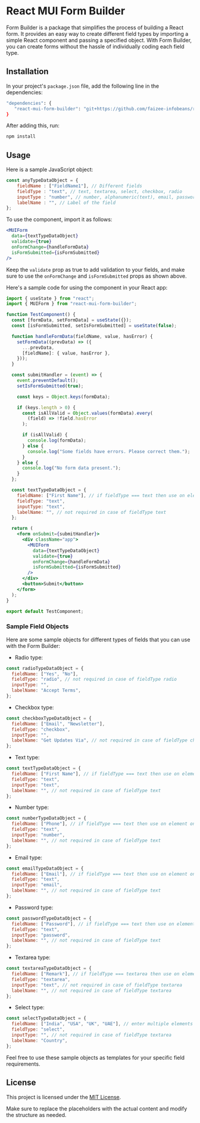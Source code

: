 
# React MUI Form Builder

Form Builder is a package that simplifies the process of building a React form. It provides an easy way to create different field types by importing a simple React component and passing a specified object. With Form Builder, you can create forms without the hassle of individually coding each field type.

## Installation

In your project's `package.json` file, add the following line in the dependencies:

```bash
"dependencies": {
   "react-mui-form-builder": "git+https://github.com/faizee-infobeans/react-mui-form-builder.git"
}
```

After adding this, run:

```bash
npm install
```


## Usage

Here is a sample JavaScript object:

```javascript
const anyTypeDataObject = {
    fieldName : ["FieldName1"], // Different fields
    fieldType : "text", // text, textarea, select, checkbox, radio
    inputType : "number", // number, alphanumeric(text), email, password etc (only in case of text or textarea)
    labelName : "", // Label of the field
};
```

To use the component, import it as follows:

```jsx
<MUIForm
  data={textTypeDataObject}
  validate={true}
  onFormChange={handleFormData}
  isFormSubmitted={isFormSubmitted}
/>
```

Keep the `validate` prop as true to add validation to your fields, and make sure to use the `onFormChange` and `isFormSubmitted` props as shown above.

Here's a sample code for using the component in your React app:

```jsx
import { useState } from "react";
import { MUIForm } from "react-mui-form-builder";

function TestComponent() {
  const [formData, setFormData] = useState({});
  const [isFormSubmitted, setIsFormSubmitted] = useState(false);

  function handleFormData(fieldName, value, hasError) {
    setFormData((prevData) => ({
      ...prevData,
      [fieldName]: { value, hasError },
    }));
  }

  const submitHandler = (event) => {
    event.preventDefault();
    setIsFormSubmitted(true);

    const keys = Object.keys(formData);

    if (keys.length > 0) {
      const isAllValid = Object.values(formData).every(
        (field) => !field.hasError
      );

      if (isAllValid) {
        console.log(formData);
      } else {
        console.log("Some fields have errors. Please correct them.");
      }
    } else {
      console.log("No form data present.");
    }
  };

  const textTypeDataObject = {
    fieldName: ["First Name"], // if fieldType === text then use on element only in array
    fieldType: "text",
    inputType: "text",
    labelName: "", // not required in case of fieldType text
  };

  return (
    <form onSubmit={submitHandler}>
      <div className="app">
        <MUIForm
          data={textTypeDataObject}
          validate={true}
          onFormChange={handleFormData}
          isFormSubmitted={isFormSubmitted}
        />
      </div>
      <button>Submit</button>
    </form>
  );
}

export default TestComponent;
```

### Sample Field Objects

Here are some sample objects for different types of fields that you can use with the Form Builder:

- Radio type:

```javascript
const radioTypeDataObject = {
  fieldName: ["Yes", "No"],
  fieldType: "radio", // not required in case of fieldType radio
  inputType: "",
  labelName: "Accept Terms",
};
```

- Checkbox type:

```javascript
const checkboxTypeDataObject = {
  fieldName: ["Email", "Newsletter"],
  fieldType: "checkbox",
  inputType: "",
  labelName: "Get Updates Via", // not required in case of fieldType checkbox
};
```

- Text type:

```javascript
const textTypeDataObject = {
  fieldName: ["First Name"], // if fieldType === text then use on element only in array
  fieldType: "text",
  inputType: "text",
  labelName: "", // not required in case of fieldType text
};
```

- Number type:

```javascript
const numberTypeDataObject = {
  fieldName: ["Phone"], // if fieldType === text then use on element only in array
  fieldType: "text",
  inputType: "number",
  labelName: "", // not required in case of fieldType text
};
```

- Email type:

```javascript
const emailTypeDataObject = {
  fieldName: ["Email"], // if fieldType === text then use on element only in array
  fieldType: "text",
  inputType: "email",
  labelName: "", // not required in case of fieldType text
};
```

- Password type:

```javascript
const passwordTypeDataObject = {
  fieldName: ["Password"], // if fieldType === text then use on element only in array
  fieldType: "text",
  inputType: "password",
  labelName: "", // not required in case of fieldType text
};
```

- Textarea type:

```javascript
const textareaTypeDataObject = {
  fieldName: ["Remark"], // if fieldType === textarea then use on element only in array
  fieldType: "textarea",
  inputType: "text", // not required in case of fieldType textarea
  labelName: "", // not required in case of fieldType textarea
};
```

- Select type:

```javascript
const selectTypeDataObject = {
  fieldName: ["India", "USA", "UK", "UAE"], // enter multiple elements for options
  fieldType: "select",
  inputType: "", // not required in case of fieldType textarea
  labelName: "Country",
};
```

Feel free to use these sample objects as templates for your specific field requirements.


## License

This project is licensed under the [MIT License](LICENSE).

Make sure to replace the placeholders with the actual content and modify the structure as needed.
